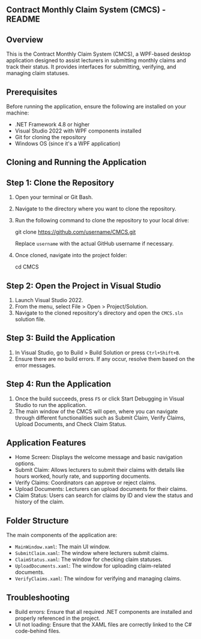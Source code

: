 Contract Monthly Claim System (CMCS) - README
---------------------------------------------

Overview
--------
This is the Contract Monthly Claim System (CMCS), a WPF-based desktop application designed to assist lecturers in submitting monthly claims and track their status. It provides interfaces for submitting, verifying, and managing claim statuses.

Prerequisites
-------------
Before running the application, ensure the following are installed on your machine:

- .NET Framework 4.8 or higher
- Visual Studio 2022 with WPF components installed
- Git for cloning the repository
- Windows OS (since it's a WPF application)

Cloning and Running the Application
-----------------------------------

Step 1: Clone the Repository
----------------------------
1. Open your terminal or Git Bash.
2. Navigate to the directory where you want to clone the repository.
3. Run the following command to clone the repository to your local drive:

    
    git clone https://github.com/username/CMCS.git
    
    Replace `username` with the actual GitHub username if necessary.

4. Once cloned, navigate into the project folder:

    cd CMCS


Step 2: Open the Project in Visual Studio
-----------------------------------------
1. Launch Visual Studio 2022.
2. From the menu, select File > Open > Project/Solution.
3. Navigate to the cloned repository's directory and open the `CMCS.sln` solution file.

Step 3: Build the Application
-----------------------------
1. In Visual Studio, go to Build > Build Solution or press `Ctrl+Shift+B`.
2. Ensure there are no build errors. If any occur, resolve them based on the error messages.

Step 4: Run the Application
---------------------------
1. Once the build succeeds, press `F5` or click Start Debugging in Visual Studio to run the application.
2. The main window of the CMCS will open, where you can navigate through different functionalities such as Submit Claim, Verify Claims, Upload Documents, and Check Claim Status.

Application Features
--------------------

- Home Screen: Displays the welcome message and basic navigation options.
- Submit Claim: Allows lecturers to submit their claims with details like hours worked, hourly rate, and supporting documents.
- Verify Claims: Coordinators can approve or reject claims.
- Upload Documents: Lecturers can upload documents for their claims.
- Claim Status: Users can search for claims by ID and view the status and history of the claim.

Folder Structure
----------------

The main components of the application are:
- `MainWindow.xaml`: The main UI window.
- `SubmitClaim.xaml`: The window where lecturers submit claims.
- `ClaimStatus.xaml`: The window for checking claim statuses.
- `UploadDocuments.xaml`: The window for uploading claim-related documents.
- `VerifyClaims.xaml`: The window for verifying and managing claims.

Troubleshooting
---------------

- Build errors: Ensure that all required .NET components are installed and properly referenced in the project.
- UI not loading: Ensure that the XAML files are correctly linked to the C# code-behind files.
